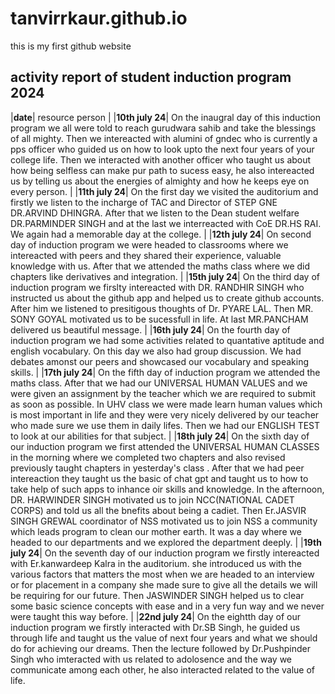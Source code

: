 # tanvirrkaur.github.io
this is my first github website

## activity report of student induction program 2024

|**date**| resource person |
|**10th july 24**| On the inaugral day of this induction program we all were told to reach gurudwara sahib and take the blessings of all mighty. Then we intereacted with alumini of gndec who is currently a pps officer who guided us on how to look upto the next four years of your college life. Then we interacted with another officer who taught us about how being selfless can make pur path to sucess easy, he also intereacted us by telling us about the energies of almighty and how he keeps eye on every person. |
|**11th july 24**| On the first day we visited the auditorium and firstly we listen to the incharge of TAC and Director of STEP GNE DR.ARVIND DHINGRA. After that we listen to the Dean student welfare DR.PARMINDER SINGH and at the last we interreacted with CoE DR.HS RAI. We again had a memorable day at the college. |
|**12th july 24**| On second day of induction program we were headed to classrooms where we intereacted with peers and they shared their experience, valuable knowledge with us. After that we attended the maths class where we did chapters like derivatives and integration. |
|**15th july 24**| On the third day of induction program we firslty intereacted with DR. RANDHIR SINGH who instructed us about the github app and helped us to create github accounts. After him we listened to presitigous thoughts of Dr. PYARE LAL. Then MR. SONY GOYAL motivated us to be sucessfull in life. At last MR.PANCHAM delivered us beautiful message. |
|**16th july 24**| On the fourth day of induction program we had some activities related to quantative aptitude and english vocabulary. On this day we also had group discussion. We had debates amonst our peers and showcased our vocabulary and speaking skills. |
|**17th july 24**| On the fifth day of induction program we attended the maths class. After that we had our UNIVERSAL HUMAN VALUES and we were given an assignment by the teacher which we are required to submit as soon as possible. In UHV class we were made learn human values which is most important in life and they were very nicely delivered by our teacher who made sure we use them in daily lifes. Then we had our ENGLISH TEST to look at our abilities for that subject. |
|**18th july 24**| On the sixth day of our induction program we first attended the UNIVERSAL HUMAN CLASSES in the morning where we completed two chapters and also revised previously taught chapters in yesterday's class . After that we had peer intereaction they taught us the basic of chat gpt and taught us to how to take help of such apps to inhance oir skills and knowledge. In the afternoon, DR. HARWINDER SINGH motivated us to join NCC(NATIONAL CADET CORPS) and told us all the bnefits about being a cadiet. Then Er.JASVIR SINGH GREWAL coordinator of NSS motivated us to join NSS a community which leads program to clean our mother earth. It was a  day where we headed to our departments and we explored the department deeply. |
|**19th july 24**| On the seventh day of our induction program we firstly intereacted with Er.kanwardeep Kalra in the auditorium. she introduced us with the various factors that matters the most when we are headed to an interview or for placement in a company she made sure to give all the details we will be requiring for our future. Then JASWINDER SINGH helped us to clear some basic science concepts with ease and in a very fun way and we never were taught this way before. |
|**22nd july 24**| On the eightth day of our induction program we firstly interacted with Dr.SB Singh, he guided us through life and taught us the value of next four years and what we should do for achieving our dreams. Then the lecture followed by Dr.Pushpinder Singh who imteracted with us related to adolosence and the way we communicate among each other, he also interacted related to the value of life.
